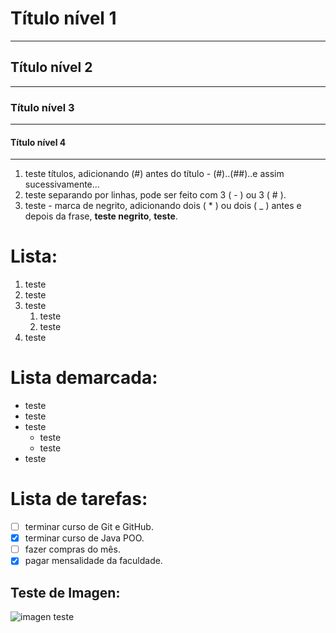 # Título  nível 1
---
## Título nível 2
***
### Título nível 3
---
#### Título nível 4
***
1. teste  títulos, adicionando (#) antes do título - (#)..(##)..e assim sucessivamente...
1. teste separando por linhas, pode ser feito com 3 ( - ) ou 3 ( # ).
1. teste - marca de negrito, adicionando dois ( * ) ou dois ( _ ) antes e depois da frase, **teste negrito**, __teste__.

# Lista:
1. teste
1. teste
1. teste
   1. teste
   1. teste
1. teste
# Lista demarcada:
* teste
* teste
* teste
    * teste
    * teste
* teste
# Lista de tarefas:
- [ ] terminar curso de Git e GitHub.
- [x] terminar curso de Java POO.
- [ ] fazer compras do mês.
- [x] pagar mensalidade da faculdade.

## Teste de Imagen:

![imagen teste](https://github.com/Zenzo7/Praticando-a-Linguagem-Markdown/assets/168498000/4c617a9a-9d6b-4819-bde2-d28771f2277d)

